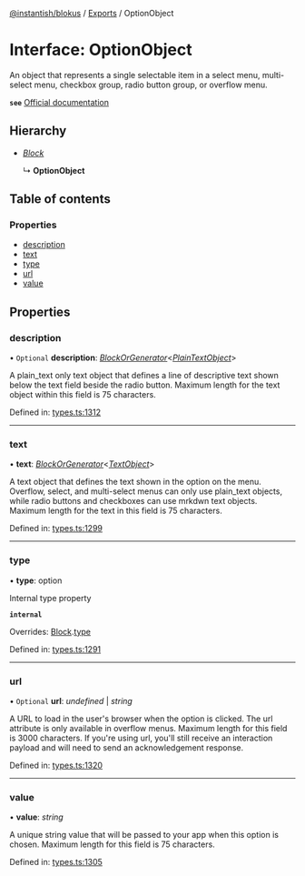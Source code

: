 [@instantish/blokus](../README.md) / [Exports](../modules.md) / OptionObject

# Interface: OptionObject

An object that represents a single selectable item in a select menu,
multi-select menu, checkbox group, radio button group, or overflow menu.

**`see`** [Official documentation](https://api.slack.com/reference/block-kit/composition-objects#option)

## Hierarchy

* [*Block*](block.md)

  ↳ **OptionObject**

## Table of contents

### Properties

- [description](optionobject.md#description)
- [text](optionobject.md#text)
- [type](optionobject.md#type)
- [url](optionobject.md#url)
- [value](optionobject.md#value)

## Properties

### description

• `Optional` **description**: [*BlockOrGenerator*](../modules.md#blockorgenerator)<[*PlainTextObject*](plaintextobject.md)\>

A plain_text only text object that defines a line of descriptive text
shown below the text field beside the radio button. Maximum length for
the text object within this field is 75 characters.

Defined in: [types.ts:1312](https://github.com/instantish/blokus/blob/8b8e846/src/types.ts#L1312)

___

### text

• **text**: [*BlockOrGenerator*](../modules.md#blockorgenerator)<[*TextObject*](../modules.md#textobject)\>

A text object that defines the text shown in the option on the menu.
Overflow, select, and multi-select menus can only use plain_text objects,
while radio buttons and checkboxes can use mrkdwn text objects. Maximum
length for the text in this field is 75 characters.

Defined in: [types.ts:1299](https://github.com/instantish/blokus/blob/8b8e846/src/types.ts#L1299)

___

### type

• **type**: option

Internal type property

**`internal`** 

Overrides: [Block](block.md).[type](block.md#type)

Defined in: [types.ts:1291](https://github.com/instantish/blokus/blob/8b8e846/src/types.ts#L1291)

___

### url

• `Optional` **url**: *undefined* \| *string*

A URL to load in the user's browser when the option is clicked. The url
attribute is only available in overflow menus. Maximum length for this
field is 3000 characters. If you're using url, you'll still receive an
interaction payload and will need to send an acknowledgement response.

Defined in: [types.ts:1320](https://github.com/instantish/blokus/blob/8b8e846/src/types.ts#L1320)

___

### value

• **value**: *string*

A unique string value that will be passed to your app when this option is
chosen. Maximum length for this field is 75 characters.

Defined in: [types.ts:1305](https://github.com/instantish/blokus/blob/8b8e846/src/types.ts#L1305)
